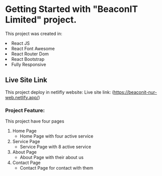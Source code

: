 # Getting Started with "BeaconIT Limited" project.

This project was created in:
<li>React JS </li>
<li> React Font Awesome</li>
<li>React Router Dom</li>
<li>React Bootstrap</li>
<li>Fully Responsive</li>


## Live Site Link

This project deploy in netlifly website: Live site link: (https://beaconit-nur-web.netlify.app/)

### Project Feature:
This project have four pages
    <ol>
        <li> Home Page
            <ul>
                <li>Home Page with four active service</li>
            </ul>
        </li>
        <li> Service Page
             <ul>
                <li>Service Page with 8 active service</li>
            </ul>
        </li>
        <li> About Page
            <ul>
                <li>About Page with their about us</li>
            </ul>
        </li>
        <li> Contact Page
            <ul>
                <li>Contact Page for contact with  them</li>
            </ul>
        </li>
    </ol>

